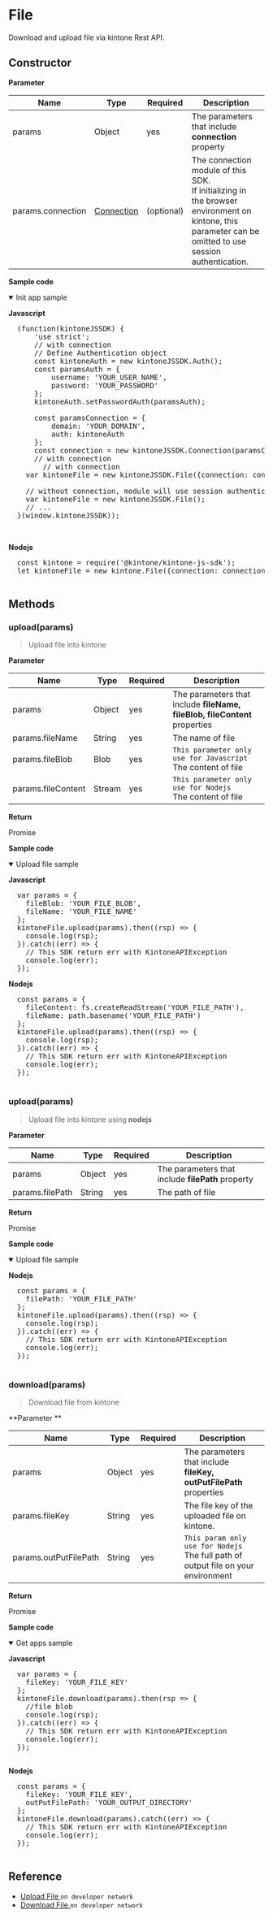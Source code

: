 # File

Download and upload file via kintone Rest API.

## Constructor

**Parameter**

| Name| Type| Required| Description |
| --- | --- | --- | --- |
| params | Object | yes | The parameters that include **connection** property
| params.connection | [Connection](../connection) | (optional) | The connection module of this SDK. <br> If initializing in the browser environment on kintone, this parameter can be omitted to use session authentication.

**Sample code**

<details class="tab-container" open>
<Summary>Init app sample</Summary>

<strong class="tab-name">Javascript</strong>

<pre class="inline-code">
  (function(kintoneJSSDK) {
      'use strict';
      // with connection
      // Define Authentication object
      const kintoneAuth = new kintoneJSSDK.Auth();
      const paramsAuth = {
          username: 'YOUR_USER_NAME',
          password: 'YOUR_PASSWORD'
      };
      kintoneAuth.setPasswordAuth(paramsAuth);

      const paramsConnection = {
          domain: 'YOUR_DOMAIN',
          auth: kintoneAuth
      };
      const connection = new kintoneJSSDK.Connection(paramsConnection);
      // with connection
        // with connection
    var kintoneFile = new kintoneJSSDK.File({connection: connection});

    // without connection, module will use session authentication of kintone
    var kintoneFile = new kintoneJSSDK.File();
    // ...
  }(window.kintoneJSSDK));


</pre>

<strong class="tab-name">Nodejs</strong>

<pre class="inline-code">
  const kintone = require('@kintone/kintone-js-sdk');
  let kintoneFile = new kintone.File({connection: connection});

</pre>

</details>

## Methods

### upload(params)

> Upload file into kintone

**Parameter**

| Name| Type| Required| Description |
| --- | --- | --- | --- |
| params | Object | yes | The parameters that include **fileName, fileBlob, fileContent** properties
| params.fileName | String | yes | The name of file
| params.fileBlob | Blob | yes | `This parameter only use for Javascript` <br> The content of file
| params.fileContent | Stream | yes | `This parameter only use for Nodejs` <br> The content of file

**Return**

Promise

**Sample code**

<details class="tab-container" open>
<Summary>Upload file sample</Summary>

<strong class="tab-name">Javascript</strong>

<pre class="inline-code">
  var params = {
    fileBlob: 'YOUR_FILE_BLOB',
    fileName: 'YOUR_FILE_NAME'
  };
  kintoneFile.upload(params).then((rsp) => {
    console.log(rsp);
  }).catch((err) => {
    // This SDK return err with KintoneAPIException
    console.log(err);
  });
</pre>

<strong class="tab-name">Nodejs</strong>

<pre class="inline-code">
  const params = {
    fileContent: fs.createReadStream('YOUR_FILE_PATH'),
    fileName: path.basename('YOUR_FILE_PATH')
  };
  kintoneFile.upload(params).then((rsp) => {
    console.log(rsp);
  }).catch((err) => {
    // This SDK return err with KintoneAPIException
    console.log(err);
  });

</pre>

</details>

### upload(params)

> Upload file into kintone using <b>nodejs</b>

**Parameter**

| Name| Type| Required| Description |
| --- | --- | --- | --- |
| params | Object | yes | The parameters that include **filePath** property
| params.filePath | String | yes | The path of file

**Return**

Promise

**Sample code**

<details class="tab-container" open>
<Summary>Upload file sample</Summary>

<strong class="tab-name">Nodejs</strong>

<pre class="inline-code">
  const params = {
    filePath: 'YOUR_FILE_PATH'
  };
  kintoneFile.upload(params).then((rsp) => {
    console.log(rsp);
  }).catch((err) => {
    // This SDK return err with KintoneAPIException
    console.log(err);
  });

</pre>

</details>

### download(params)

> Download file from kintone

**Parameter **

| Name| Type| Required| Description |
| --- | --- | --- | --- |
| params | Object | yes | The parameters that include **fileKey, outPutFilePath** properties
| params.fileKey | String | yes | The file key of the uploaded file on kintone.
| params.outPutFilePath | String | yes | `This param only use for Nodejs` <br> The full path of output file on your environment

**Return**

Promise

**Sample code**

<details class="tab-container" open>
<Summary>Get apps sample</Summary>

<strong class="tab-name">Javascript</strong>

<pre class="inline-code">
  var params = {
    fileKey: 'YOUR_FILE_KEY'
  };
  kintoneFile.download(params).then(rsp => {
    //file blob
    console.log(rsp);
  }).catch((err) => {
    // This SDK return err with KintoneAPIException
    console.log(err);
  });

</pre>

<strong class="tab-name">Nodejs</strong>

<pre class="inline-code">
  const params = {
    fileKey: 'YOUR_FILE_KEY',
    outPutFilePath: 'YOUR_OUTPUT_DIRECTORY'
  };
  kintoneFile.download(params).catch((err) => {
    // This SDK return err with KintoneAPIException
    console.log(err);
  });
  
</pre>

</details>

## Reference

- [Upload File ](https://developer.kintone.io/hc/en-us/articles/212494448-Upload-File)`on developer network`
- [Download File ](https://developer.kintone.io/hc/en-us/articles/212494468-Download-File)`on developer network`